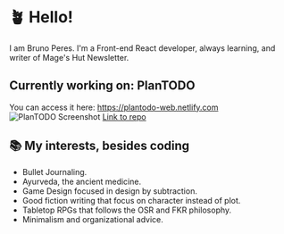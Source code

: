 # 🪴 Hello!
I am Bruno Peres. I'm a Front-end React developer, always learning, and writer of Mage's Hut Newsletter.
## Currently working on: PlanTODO
You can access it here: https://plantodo-web.netlify.com
![PlanTODO Screenshot](https://user-images.githubusercontent.com/118130235/220802359-08edf2cd-847c-4c2d-b934-7a90ccd513d0.png)
[Link to repo](https://github.com/tldmbruno/plantodo)

## 📚 My interests, besides coding
- Bullet Journaling.
- Ayurveda, the ancient medicine.
- Game Design focused in design by subtraction.
- Good fiction writing that focus on character instead of plot.
- Tabletop RPGs that follows the OSR and FKR philosophy.
- Minimalism and organizational advice.
